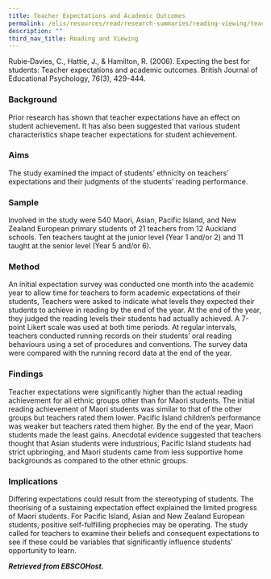 ```yaml
---
title: Teacher Expectations and Academic Outcomes
permalink: /elis/resources/read/research-summaries/reading-viewing/teacher-expectations-and-academic-outcomes/
description: ""
third_nav_title: Reading and Viewing
---
```

Rubie‐Davies, C., Hattie, J., & Hamilton, R. (2006). Expecting the best for students: Teacher expectations and academic outcomes. British Journal of Educational Psychology, 76(3), 429-444.  
  
### Background

Prior research has shown that teacher expectations have an effect on student achievement. It has also been suggested that various student characteristics shape teacher expectations for student achievement.  
  
### Aims

The study examined the impact of students’ ethnicity on teachers’ expectations and their judgments of the students’ reading performance.   
  
### Sample
Involved in the study were 540 Maori, Asian, Pacific Island, and New Zealand European primary students of 21 teachers from 12 Auckland schools. Ten teachers taught at the junior level (Year 1 and/or 2) and 11 taught at the senior level (Year 5 and/or 6).  
  
### Method

An initial expectation survey was conducted one month into the academic year to allow time for teachers to form academic expectations of their students, Teachers were asked to indicate what levels they expected their students to achieve in reading by the end of the year. At the end of the year, they judged the reading levels their students had actually achieved. A 7-point Likert scale was used at both time periods. At regular intervals, teachers conducted running records on their students’ oral reading behaviours using a set of procedures and conventions. The survey data were compared with the running record data at the end of the year.  
  
### Findings

Teacher expectations were significantly higher than the actual reading achievement for all ethnic groups other than for Maori students. The initial reading achievement of Maori students was similar to that of the other groups but teachers rated them lower. Pacific Island children’s performance was weaker but teachers rated them higher. By the end of the year, Maori students made the least gains. Anecdotal evidence suggested that teachers thought that Asian students were industrious, Pacific Island students had strict upbringing, and Maori students came from less supportive home backgrounds as compared to the other ethnic groups.  
  
### Implications

Differing expectations could result from the stereotyping of students. The theorising of a sustaining expectation effect explained the limited progress of Maori students. For Pacific Island, Asian and New Zealand European students, positive self-fulfilling prophecies may be operating. The study called for teachers to examine their beliefs and consequent expectations to see if these could be variables that significantly influence students’ opportunity to learn.  
  
_**Retrieved from EBSCOHost.**_